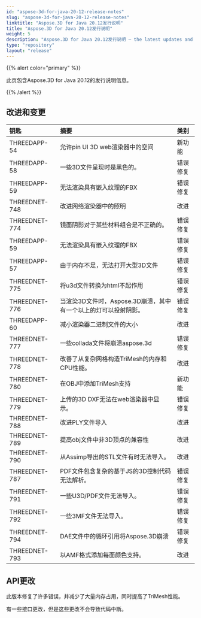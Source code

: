 ```yaml
---
id: "aspose-3d-for-java-20-12-release-notes"
slug: "aspose-3d-for-java-20-12-release-notes"
linktitle: "Aspose.3D for Java 20.12发行说明"
title: "Aspose.3D for Java 20.12发行说明"
weight: 5
description: "Aspose.3D for Java 20.12发行说明 – the latest updates and fixes."
type: "repository"
layout: "release"
---
```

{{% alert color="primary" %}}

此页包含Aspose.3D for Java 20.12的发行说明信息。

{{% /alert %}}
## **改进和变更**

|**钥匙**|**摘要**|**类别**|
|:- |:- |:- |
|THREEDAPP-54 |允许pin UI 3D web渲染器中的空间|新功能|
|THREEDAPP-58 |一些3D文件呈现时是黑色的。|错误修复|
|THREEDAPP-59 |无法渲染具有嵌入纹理的FBX|错误修复|
|THREEDNET-748 |改进网络渲染器中的照明|改进|
|THREEDNET-774 |镜面阴影对于某些材料组合是不正确的。|错误修复|
|THREEDAPP-59 |无法渲染具有嵌入纹理的FBX|错误修复|
|THREEDAPP-57 |由于内存不足，无法打开大型3D文件|错误修复|
|THREEDNET-775 |将u3d文件转换为html不起作用|错误修复|
|THREEDNET-776 |当渲染3D文件时，Aspose.3D崩溃，其中有一个以上的灯可以投射阴影。|错误修复|
|THREEDAPP-60 |减小渲染器二进制文件的大小|改进|
|THREEDNET-777 |一些collada文件将崩溃aspose.3d|错误修复|
|THREEDNET-778 |改善了从复杂网格构造TriMesh的内存和CPU性能。|改进|
|THREEDNET-780 |在OBJ中添加TriMesh支持|新功能|
|THREEDNET-779 |上传的3D DXF无法在web渲染器中显示。|错误修复|
|THREEDNET-788 |改进PLY文件导入|改进|
|THREEDNET-789 |提高obj文件中非3D顶点的兼容性|改进|
|THREEDNET-790 |从Assimp导出的STL文件有时无法导入。|改进|
|THREEDNET-787 |PDF文件包含复杂的基于JS的3D控制代码无法解析。|错误修复|
|THREEDNET-791 |一些U3D/PDF文件无法导入。|错误修复|
|THREEDNET-792 |一些3MF文件无法导入。|错误修复|
|THREEDNET-794 |DAE文件中的循环引用将Aspose.3D崩溃|错误修复|
|THREEDNET-793 |以AMF格式添加每面颜色支持。|改进|



## API更改 ##

此版本修复了许多错误，并减少了大量内存占用，同时提高了TriMesh性能。

有一些接口更改，但是这些更改不会导致代码中断。